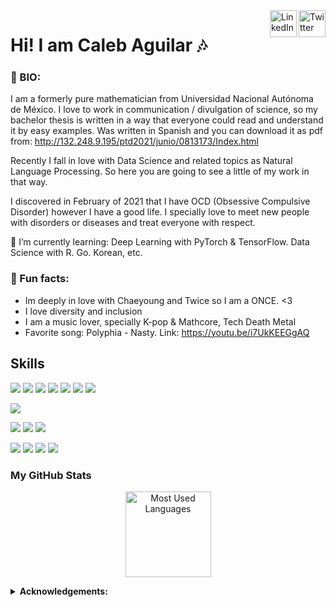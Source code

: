 <a href="https://twitter.com/CalebAguilar10" target="_blank" rel="nofollow">
  <img align="right" alt="Twitter" width="43px" src="https://image.flaticon.com/icons/png/512/733/733579.png" /></a>
<a href="https://www.linkedin.com/in/proggleb/" target="_blank" rel="nofollow">
  <img align="right" alt="LinkedIn" width="43px" src="https://image.flaticon.com/icons/png/512/174/174857.png" /></a>

<!-- <a href="https://proggleb.github.io" target="_blank" rel="nofollow">
  <img align="right" alt="Personal Website" width="43px" src="https://image.flaticon.com/icons/png/512/975/975645.png" /></a> -->

# Hi! I am Caleb Aguilar :notes:

### 💬 BIO: 
I am a formerly pure mathematician from Universidad Nacional Autónoma de México. I love to work in communication / divulgation of science, so my bachelor thesis is written in a way that everyone could read and understand it by easy examples. Was written in Spanish and you can download it as pdf from: http://132.248.9.195/ptd2021/junio/0813173/Index.html

Recently I fall in love with Data Science and related topics as Natural Language Processing. So here you are going to see a little of my work in that way.

I discovered in February of 2021 that I have OCD (Obsessive Compulsive Disorder) however I have a good life. I specially love to meet new people with disorders or diseases and treat everyone with respect.

🌱 I’m currently learning: Deep Learning with PyTorch & TensorFlow. Data Science with R. Go. Korean, etc.

### :dress: Fun facts: 
  - Im deeply in love with Chaeyoung and Twice so I am a ONCE. <3 
  - I love diversity and inclusion
  - I am a music lover, specially K-pop & Mathcore, Tech Death Metal
  - Favorite song: Polyphia - Nasty. Link: https://youtu.be/i7UkKEEGgAQ
  
## Skills
![](https://img.shields.io/badge/Python-Python3-informational?&style=flat&logo=python&logoColor=white&color=00cccc)
![](https://img.shields.io/badge/Python-NumPy-informational?style=flat&logo=numpy&logoColor=white&color=00cccc)
![](https://img.shields.io/badge/Python-Pandas-informational?style=flat&logo=pandas&logoColor=white&color=00cccc)
![](https://img.shields.io/badge/Python-Dash-informational?style=flat&logo=plotly&logoColor=white&color=00cccc)
![](https://img.shields.io/badge/Python-Plotly-informational?style=flat&logo=plotly&logoColor=white&color=00cccc)
![](https://img.shields.io/badge/Python-Matplotlib-informational?style=flat&logo=matplot&logoColor=white&color=00cccc)
![](https://img.shields.io/badge/Python-Seaborn-informational?style=flat&logo=seaborn&logoColor=white&color=00cccc)

![](https://img.shields.io/badge/Databases-PostgreSQL-informational?style=flat&logo=postgreSQL&logoColor=white&color=00cccc)

![](https://img.shields.io/badge/VCS-Git-informational?style=flat&logo=git&logoColor=white&color=00cccc)
![](https://img.shields.io/badge/IDE-Visual--Studio--Code-informational?style=flat&logo=visualstudiocode&logoColor=white&color=00cccc)
![](https://img.shields.io/badge/IDE-Jupyter--Notebook-informational?style=flat&logo=Jupyter&logoColor=white&color=00cccc)

![](https://img.shields.io/badge/AWS-S3-informational?style=flat&logo=Amazon-AWS&logoColor=white&color=00cccc)
![](https://img.shields.io/badge/AWS-Lambda-informational?style=flat&logo=Amazon-AWS&logoColor=white&color=00cccc)
![](https://img.shields.io/badge/AWS-Athena-informational?style=flat&logo=Amazon-AWS&logoColor=white&color=00cccc)
![](https://img.shields.io/badge/AWS-Glue-informational?style=flat&logo=Amazon-AWS&logoColor=white&color=00cccc)

### My GitHub Stats
<!-- Themes: https://github.com/anuraghazra/github-readme-stats/blob/master/themes/README.md -->
<p align="center"> 
  <img height="137px" src= "https://github-readme-stats.vercel.app/api/top-langs/?username=proggleb&layout=compact&theme=react&langs_count=6" alt="Most Used Languages" >
</p>

<details close>
 <summary> <b>Acknowledgements:</b> </summary>
  
  - [Skills badges](https://shields.io/)
  - [GitHub Stats](https://github.com/anuraghazra/github-readme-stats)
  
</details>
<!--
**Proggleb/Proggleb** is a ✨ _special_ ✨ repository because its `README.md` (this file) appears on your GitHub profile.
-->
